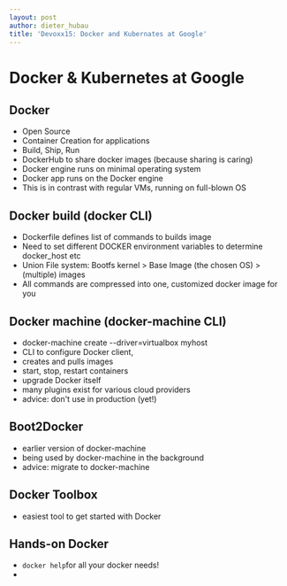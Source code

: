 ```yaml
---
layout: post
author: dieter_hubau
title: 'Devoxx15: Docker and Kubernates at Google'
---
```

# Docker & Kubernetes at Google

## Docker
- Open Source
- Container Creation for applications
- Build, Ship, Run
- DockerHub to share docker images (because sharing is caring)
- Docker engine runs on minimal operating system
- Docker app runs on the Docker engine
- This is in contrast with regular VMs, running on full-blown OS

## Docker build (docker CLI)
- Dockerfile defines list of commands to builds image
- Need to set different DOCKER environment variables to determine docker_host etc
- Union File system: Bootfs kernel > Base Image (the chosen OS) > (multiple) images
- All commands are compressed into one, customized docker image for you

## Docker machine (docker-machine CLI)
- docker-machine create --driver=virtualbox myhost
- CLI to configure Docker client,
- creates and pulls images
- start, stop, restart containers
- upgrade Docker itself
- many plugins exist for various cloud providers
- advice: don't use in production (yet!)

## Boot2Docker
- earlier version of docker-machine
- being used by docker-machine in the background
- advice: migrate to docker-machine

## Docker Toolbox
- easiest tool to get started with Docker

## Hands-on Docker
- `docker help`for all your docker needs!
- 
